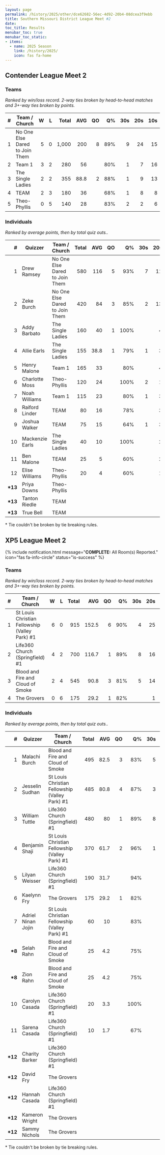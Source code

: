 ```yaml
---
layout: page
permalink: /history/2025/other/dce62682-56ec-4d92-20b4-08dcea3f9ebb
title: Southern Missouri District League Meet #2
date: 
toc_title: Results
menubar_toc: true
menubar_toc_static:
- items:
  - name: 2025 Season
    link: /history/2025/
    icon: fas fa-home
---
```



## Contender League Meet 2

### Teams

*Ranked by win/loss record. 2-way ties broken by head-to-head matches and 3+-way ties broken by points.*

| # | Team / Church | W | L | Total | AVG | QO | Q% | 30s | 20s | 10s |
|--:|---|--:|--:|--:|--:|--:|--:|--:|--:|--:|
| 1 | No One Else Dared to Join Them | 5 | 0 | 1,000 | 200 | 8 | 89% | 9 | 24 | 15 |
| 2 | Team 1 | 3 | 2 | 280 | 56 |  | 80% | 1 | 7 | 16 |
| 3 | The Single Ladies | 2 | 2 | 355 | 88.8 | 2 | 88% | 1 | 9 | 13 |
| 4 | TEAM | 2 | 3 | 180 | 36 |  | 68% | 1 | 8 | 8 |
| 5 | Theo-Phyllis | 0 | 5 | 140 | 28 |  | 83% | 2 | 2 | 6 |

### Individuals

*Ranked by average points, then by total quiz outs..*

| # | Quizzer | Team / Church | Total | AVG | QO | Q% | 30s | 20s | 10s |
|--:|---|---|--:|--:|--:|--:|--:|--:|--:|
| 1 | Drew Ramsey | No One Else Dared to Join Them | 580 | 116 | 5 | 93% | 7 | 11 | 7 |
| 2 | Zeke Burch | No One Else Dared to Join Them | 420 | 84 | 3 | 85% | 2 | 13 | 8 |
| 3 | Addy Barbato | The Single Ladies | 160 | 40 | 1 | 100% |  | 4 | 6 |
| 4 | Allie Earls | The Single Ladies | 155 | 38.8 | 1 | 79% | 1 | 3 | 7 |
| 5 | Henry Malone | Team 1 | 165 | 33 |  | 80% |  | 4 | 12 |
| 6 | Charlotte Moss | Theo-Phyllis | 120 | 24 |  | 100% | 2 | 1 | 4 |
| 7 | Noah Williams | Team 1 | 115 | 23 |  | 80% | 1 | 3 | 4 |
| 8 | Raiford Linder | TEAM | 80 | 16 |  | 78% |  | 3 | 4 |
| 9 | Joshua Walker | TEAM | 75 | 15 |  | 64% | 1 | 3 | 3 |
| 10 | Mackenzie Earls | The Single Ladies | 40 | 10 |  | 100% |  | 2 |  |
| 11 | Ben Malone | TEAM | 25 | 5 |  | 60% |  | 2 | 1 |
| 12 | Elise Williams | Theo-Phyllis | 20 | 4 |  | 60% |  | 1 | 2 |
| **\*13** | Priya Downs | Theo-Phyllis |  |  |  |  |  |  |  |
| **\*13** | Tanton Riedle | TEAM |  |  |  |  |  |  |  |
| **\*13** | True Bell | TEAM |  |  |  |  |  |  |  |

\* Tie couldn't be broken by tie breaking rules.

## XP5 League Meet 2

{% include notification.html
   message="<b>COMPLETE:</b> All Room(s) Reported."
   icon="fas fa-info-circle"
   status="is-success" %}


### Teams

*Ranked by win/loss record. 2-way ties broken by head-to-head matches and 3+-way ties broken by points.*

| # | Team / Church | W | L | Total | AVG | QO | Q% | 30s | 20s | 10s |
|--:|---|--:|--:|--:|--:|--:|--:|--:|--:|--:|
| 1 | St Louis Christian Fellowship (Valley Park) #1 | 6 | 0 | 915 | 152.5 | 6 | 90% | 4 | 25 | 24 |
| 2 | Life360 Church (Springfield) #1 | 4 | 2 | 700 | 116.7 | 1 | 89% | 8 | 16 | 18 |
| 3 | Blood and Fire and Cloud of Smoke | 2 | 4 | 545 | 90.8 | 3 | 81% | 5 | 14 | 11 |
| 4 | The Grovers | 0 | 6 | 175 | 29.2 | 1 | 82% |  | 1 | 17 |

### Individuals

*Ranked by average points, then by total quiz outs..*

| # | Quizzer | Team / Church | Total | AVG | QO | Q% | 30s | 20s | 10s |
|--:|---|---|--:|--:|--:|--:|--:|--:|--:|
| 1 | Malachi Burch | Blood and Fire and Cloud of Smoke | 495 | 82.5 | 3 | 83% | 5 | 14 | 5 |
| 2 | Jesselin Sudhan | St Louis Christian Fellowship (Valley Park) #1 | 485 | 80.8 | 4 | 87% | 3 | 13 | 10 |
| 3 | William Tuttle | Life360 Church (Springfield) #1 | 480 | 80 | 1 | 89% | 8 | 10 | 6 |
| 4 | Benjamin Shaji | St Louis Christian Fellowship (Valley Park) #1 | 370 | 61.7 | 2 | 96% | 1 | 10 | 11 |
| 5 | Lilyan Weisser | Life360 Church (Springfield) #1 | 190 | 31.7 |  | 94% |  | 5 | 10 |
| 6 | Kaelynn Fry | The Grovers | 175 | 29.2 | 1 | 82% |  | 1 | 17 |
| 7 | Adriel Ninan Jojin | St Louis Christian Fellowship (Valley Park) #1 | 60 | 10 |  | 83% |  | 2 | 3 |
| **\*8** | Selah Rahn | Blood and Fire and Cloud of Smoke | 25 | 4.2 |  | 75% |  |  | 3 |
| **\*8** | Zion Rahn | Blood and Fire and Cloud of Smoke | 25 | 4.2 |  | 75% |  |  | 3 |
| 10 | Carolyn Casada | Life360 Church (Springfield) #1 | 20 | 3.3 |  | 100% |  | 1 |  |
| 11 | Sarena Casada | Life360 Church (Springfield) #1 | 10 | 1.7 |  | 67% |  |  | 2 |
| **\*12** | Charity Barker | Life360 Church (Springfield) #1 |  |  |  |  |  |  |  |
| **\*12** | David Fry | The Grovers |  |  |  |  |  |  |  |
| **\*12** | Hannah Casada | Life360 Church (Springfield) #1 |  |  |  |  |  |  |  |
| **\*12** | Kameron Wright | The Grovers |  |  |  |  |  |  |  |
| **\*12** | Sammy Nichols | The Grovers |  |  |  |  |  |  |  |

\* Tie couldn't be broken by tie breaking rules.

